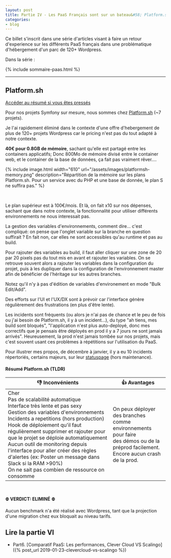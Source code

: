 ```yaml
---
layout: post
title: Partie IV - Les PaaS Français sont sur un bateau&#58; Platform.sh reste au port
categories:
- blog
---
```



Ce billet s'inscrit dans une série d'articles visant à faire un retour d'experience sur les différents PaaS français dans une problématique d'hébergement d'un parc de 120+ Wordpress.

Dans la série :

{% include sommaire-paas.html %}

---


## Platform.sh

[Accéder au résumé si vous êtes pressés](#résumé-platformsh-tldr)


Pour nos projets Symfony sur mesure, nous sommes chez [Platform.sh](https://platform.sh/) (~7 projets).

Je l'ai rapidement éliminé dans le contexte d'une offre d'hebergement de plus de 120+ projets Wordpress car le pricing n'est pas du tout adapté à notre contexte.

**40€ pour 0.8GB de mémoire**, sachant qu'elle est partagé entre les containers applicatifs; Donc 800Mo de mémoire divisé entre le container web, et le container de la base de données, ça fait pas vraiment rêver....

{% include image.html width="610" url="/assets/images/platformsh-memory.png" description="Répartition de la mémoire sur les plans Platform.sh. Pour un service avec du PHP et une base de donnée, le plan S ne suffira pas." %}

<br />

Le plan supérieur est à 100€/mois. Et là, on fait x10 sur nos dépenses, sachant que dans notre contexte, la fonctionnalité pour utiliser différents environnements ne nous interessait pas.

La gestion des variables d'environnements, comment dire... c'est compliqué: on pense que l'onglet variable sur la branche en question suffirait ? En fait non, car elles ne sont accessibles qu'au runtime et pas au build.

Pour rajouter des variables au build, il faut aller cliquer sur une zone de 20 par 20 pixels pas du tout mis en avant et rajouter les variables. On se retrouve souvent alors a rajouter les variables dans la configuration du projet, puis à les dupliquer dans la configuration de l'environnement master afin de bénéficier de l'héritage sur les autres branches.

Notez qu'il n'y à pas d'édition de variables d'environement en mode "Bulk Edit/Add".

Des efforts sur l'UI et l'UX/DX sont à prévoir car l'interface génère régulièrement des frustrations (en plus d'être lente).

Les incidents sont fréquents (ou alors je n'ai pas de chance et le peu de fois ou j'ai besoin de Platform.sh, il y à un incident...), du type "ah tiens, mes build sont bloqués", "l'application n'est plus auto-deployé, donc mes correctifs que je pensais être déployés en prod il y a 7 jours ne sont jamais arrivés". Heureusement, la prod n'est jamais tombée sur nos projets, mais c'est souvent usant ces problèmes à répétitions sur l'utilisation du PaaS. 

Pour illustrer mes propos, de décembre à janvier, il y a eu 10 incidents répertoriés, certains majeurs, sur leur [statuspage](https://status.platform.sh/history) (hors maintenance).


#### Résumé Platform.sh (TLDR)


| 👎 Inconvénients                                              | 👍 Avantages                                                  |
| ------------------------------------------------------------ | ------------------------------------------------------------ |
| Cher<br />Pas de scalabilité automatique <br />Interface très lente et pas sexy<br />Gestion des variables d'environnements<br />Incidents a repetitions (hors production)<br />Hook de déploiement qu'il faut <br />régulièrement supprimer et rajouter pour <br />que le projet se déploie automatiquement<br />Aucun outil de monitoring depuis l'interface pour aller créer des règles d'alertes (ex: Poster un message dans Slack si la RAM >90%)<br />On ne sait pas combien de ressource on consomme | On peux déployer des branches <br />comme environnements pour faire <br />des démos ou de la préprod facilement.<br />Encore aucun crash de la prod. |

<br />

⛔️  **VERDICT: ELIMINÉ** ⛔️

Aucun benchmark n'a été réalisé avec Wordpress, tant que la projection d'une migration chez eux bloquait au niveau tarifs.

## Lire la partie VI

* Part6. [Comparatif PaaS: Les performances, Clever Cloud VS Scalingo]({% post_url 2019-01-23-clevercloud-vs-scalingo %})
<br />